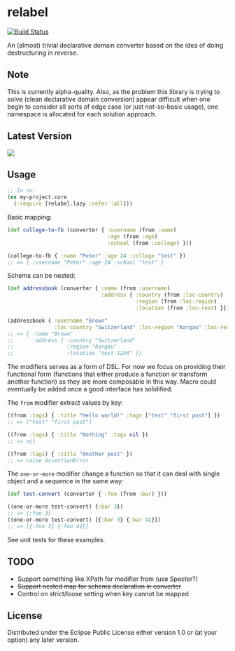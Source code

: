 # relabel

[![Build Status](https://travis-ci.org/lemonteaa/relabel.svg?branch=master)](https://travis-ci.org/lemonteaa/relabel)

An (almost) trivial declarative domain converter based on the idea of doing destructuring in reverse.

## Note

This is currently alpha-quality. Also, as the problem this library is trying to solve (clean declarative domain conversion) appear difficult when one begin to consider all sorts of edge case (or just not-so-basic usage), one namespace is allocated for each solution approach.

## Latest Version

![](https://clojars.org/lemonteaa/relabel/latest-version.svg)

## Usage

```clojure
;; In ns:
(ns my-project.core
  (:require [relabel.lazy :refer :all]))
```

Basic mapping:

```clojure
(def college-to-fb (converter { :username (from :name)
                                :age (from :age)
                                :school (from :college) }))

(college-to-fb { :name "Peter" :age 24 :college "test" })
;; => { :username "Peter" :age 24 :school "test" }
```

Schema can be nested:

```clojure
(def addressbook (converter { :name (from :username)
                              :address { :country (from :loc-country)
                                         :region (from :loc-region)
                                         :location (from :loc-rest) }}))

(addressbook { :username "Brown"
               :loc-country "Switzerland" :loc-region "Aargau" :loc-rest "test 1234" })
;; => { :name "Brown"
;;      :address { :country "Switzerland"
;;                 :region "Aargau"
;;                 :location "test 1234" }}
```

The modifiers serves as a form of DSL. For now we focus on providing their functional form (functions that either produce a function or transform another function) as they are more composable in this way. Macro could eventually be added once a good interface has solidified.

The `from` modifier extract values by key:

```clojure
((from :tags) { :title "Hello world!" :tags ["test" "first post"] })
;; => ["test" "first post"]

((from :tags) { :title "Nothing" :tags nil })
;; => nil

((from :tags) { :title "Another post" })
;; => raise AssertionError
```

The `one-or-more` modifier change a function so that it can deal with single object and a sequence in the same way:

```clojure
(def test-convert (converter { :foo (from :bar) }))

((one-or-more test-convert) {:bar 3})
;; => {:foo 3}
((one-or-more test-convert) [{:bar 3} {:bar 42}])
;; => [{:foo 3} {:foo 42}]
```

See unit tests for these examples.

## TODO

- Support something like XPath for modifier from (use Specter?)
- ~~Support nested map for schema declaration in converter~~
- Control on strict/loose setting when key cannot be mapped

## License

Distributed under the Eclipse Public License either version 1.0 or (at
your option) any later version.
